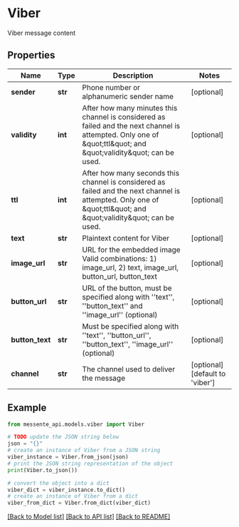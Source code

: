 # Viber

Viber message content

## Properties

Name | Type | Description | Notes
------------ | ------------- | ------------- | -------------
**sender** | **str** | Phone number or alphanumeric sender name | [optional] 
**validity** | **int** | After how many minutes this channel is considered as failed and the next channel is attempted.       Only one of \&quot;ttl\&quot; and \&quot;validity\&quot; can be used. | [optional] 
**ttl** | **int** | After how many seconds this channel is considered as failed and the next channel is attempted.       Only one of \&quot;ttl\&quot; and \&quot;validity\&quot; can be used. | [optional] 
**text** | **str** | Plaintext content for Viber | [optional] 
**image_url** | **str** | URL for the embedded image    Valid combinations:    1) image_url,    2) text, image_url, button_url, button_text | [optional] 
**button_url** | **str** | URL of the button, must be specified along with &#39;&#39;text&#39;&#39;, &#39;&#39;button_text&#39;&#39; and &#39;&#39;image_url&#39;&#39; (optional) | [optional] 
**button_text** | **str** | Must be specified along with &#39;&#39;text&#39;&#39;, &#39;&#39;button_url&#39;&#39;, &#39;&#39;button_text&#39;&#39;, &#39;&#39;image_url&#39;&#39; (optional) | [optional] 
**channel** | **str** | The channel used to deliver the message | [optional] [default to 'viber']

## Example

```python
from messente_api.models.viber import Viber

# TODO update the JSON string below
json = "{}"
# create an instance of Viber from a JSON string
viber_instance = Viber.from_json(json)
# print the JSON string representation of the object
print(Viber.to_json())

# convert the object into a dict
viber_dict = viber_instance.to_dict()
# create an instance of Viber from a dict
viber_from_dict = Viber.from_dict(viber_dict)
```
[[Back to Model list]](../README.md#documentation-for-models) [[Back to API list]](../README.md#documentation-for-api-endpoints) [[Back to README]](../README.md)


